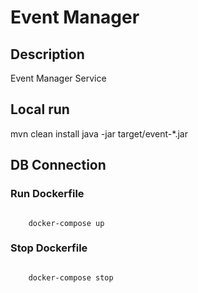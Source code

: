 # Event Manager

## Description

Event Manager Service

## Local run

mvn clean install
java -jar target/event-*.jar

## DB Connection
### Run Dockerfile
<code>
    docker-compose up
</code>

### Stop Dockerfile
<code>
    docker-compose stop
</code>
